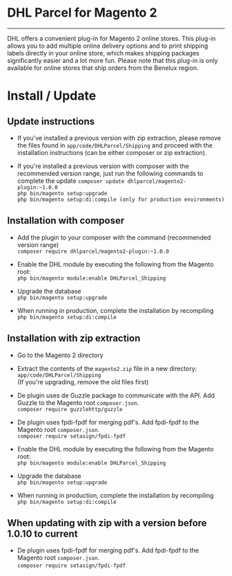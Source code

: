 # DHL Parcel for Magento 2
---------------------------
DHL offers a convenient plug-in for Magento 2 online stores. This plug-in allows you to add multiple online delivery options and to print shipping labels directly in your online store, which makes shipping packages significantly easier and a lot more fun. Please note that this plug-in is only available for online stores that ship orders from the Benelux region.

# Install / Update
## Update instructions
- If you've installed a previous version with zip extraction, please remove the files found in `app/code/DHLParcel/Shipping` and proceed with the installation instructions (can be either composer or zip extraction).

- If you're installed a previous version with composer with the recommended version range, just run the following commands to complete the update
`composer update dhlparcel/magento2-plugin:~1.0.0`  
`php bin/magento setup:upgrade`  
`php bin/magento setup:di:compile (only for production environments)`

## Installation with composer
- Add the plugin to your composer with the command (recommended version range)  
`composer require dhlparcel/magento2-plugin:~1.0.0`

- Enable the DHL module by executing the following from the Magento root:  
`php bin/magento module:enable DHLParcel_Shipping`

- Upgrade the database  
`php bin/magento setup:upgrade`

- When running in production, complete the installation by recompiling  
`php bin/magento setup:di:compile`

## Installation with zip extraction
- Go to the Magento 2 directory

- Extract the contents of the `magento2.zip` file in a new directory: `app/code/DHLParcel/Shipping`  
(If you're upgrading, remove the old files first)

- De plugin uses de Guzzle package to communicate with the API. Add Guzzle to the Magento root `composer.json`.  
`composer require guzzlehttp/guzzle`

- De plugin uses fpdi-fpdf for merging pdf's. Add fpdi-fpdf to the Magento root `composer.json`.  
`composer require setasign/fpdi-fpdf`

- Enable the DHL module by executing the following from the Magento root:  
`php bin/magento module:enable DHLParcel_Shipping`

- Upgrade the database  
`php bin/magento setup:upgrade`

- When running in production, complete the installation by recompiling  
`php bin/magento setup:di:compile`

## When updating with zip with a version before 1.0.10 to current

- De plugin uses fpdi-fpdf for merging pdf's. Add fpdi-fpdf to the Magento root `composer.json`.  
`composer require setasign/fpdi-fpdf`